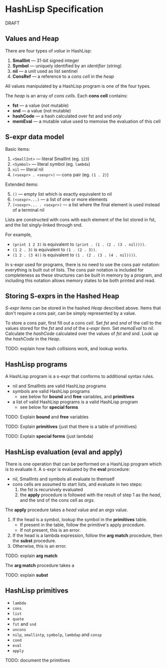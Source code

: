 # HashLisp Specification

DRAFT

## Values and Heap

There are four types of _value_ in HashLisp:

1. **SmallInt** — 31-bit signed integer
2. **Symbol** — uniquely identified by an _identifier_ (string)
3. **nil** — a unit used as list sentinel
4. **ConsRef** — a reference to a _cons cell_ in the _heap_

All values manipulated by a HashLisp program is one of the four types.

The _heap_ is an array of _cons cells_.  Each **cons cell** contains:

* **fst** — a value (not mutable)
* **snd** — a value (not mutable)
* **hashCode** — a hash calculated over fst and snd _only_
* **memEval** — a mutable value used to memoise the evaluation of this cell

## S-expr data model

Basic items:

1. `<SmallInt>` — literal SmallInt (eg. `123`)
2. `<Symbol>` — literal symbol (eg. `lambda`)
3. `nil` — literal nil 
4. `(<sexpr> . <sexpr>)` — cons pair (eg. `(1 . 2)`)

Extended items:

5. `()` — empty list which is exactly equivalent to nil
6. `(<sexpr>...)` — a list of one or more elements
7. `(<sexpr>... . <sexpr>)` — a list where the final element is used instead of a terminal nil

Lists are constructed with cons with each element of the list stored in fst, and the list singly-linked through snd.

For example,

* `(print 1 2 3)` is equivalent to `(print . (1 . (2 . (3 . nil))))`.
* `(1 2 . 3)` is equivalent to `(1 . (2 . 3))`.
* `(1 2 . (3 4))` is equivalent to `(1 . (2 . (3 . (4 . nil))))`.

In s-expr used for programs, there is no need to use the cons pair notation: everything is built out of lists.  The cons pair notation is included for completeness as these structures can be built in memory by a program, and including this notation allows memory states to be both printed and read.

## Storing S-exprs in the Hashed Heap

_S-expr items_ can be stored in the hashed _Heap_ described above.  Items that don't require a cons pair, can be simply represented by a value.

To store a cons pair, first fill out a _cons cell_.  Set _fst_ and _snd_ of the cell to the values stored for the _fst_ and _snd_ of the _s-expr item_.  Set _memoEval_ to _nil_.  Calculate the _hashCode_ calculated over the values of _fst_ and _snd_.  Look up the _hashCode_ in the _Heap_.

TODO: explain how hash collisions work, and lookup works.

## HashLisp programs

A HashLisp program is a s-expr that conforms to additional syntax rules.

* nil and SmallInts are valid HashLisp programs
* symbols are valid HashLisp programs 
    * see below for **bound** and **free** variables, and **primitives**
* a list of valid HashLisp programs is a valid HashLisp program
    * see below for **special forms**

TODO: Explain **bound** and **free** variables

TODO: Explain **primitives** (just that there is a table of primitives)

TODO: Explain **special forms** (just lambda)

## HashLisp evaluation (**eval** and **apply**)

There is one operation that can be performed on a HashLisp program which is to evaluate it.  A s-expr is evaluated by the **eval** procedure:

* nil, SmallInts and symbols all evaluate to themself
* cons cells are assumed to start lists, and evaluate in two steps:
    1. the fst is recursively evaluated
    2. the **apply** procedure is followed with the result of step 1 as the _head_, and the snd of the cons cell as _args_.

The **apply** procedure takes a _head_ value and an _args_ value.

1. If the head is a symbol, lookup the symbol in the **primitives** table.
    * If present in the table, follow the primitive's apply procedure.
    * If not present, this is an error.
2. If the head is a lambda expression, follow the **arg match** procedure, then the **subst** procedure.
3. Otherwise, this is an error.

TODO: explain **arg match**

The **arg match** procedure takes a

TODO: explain **subst**

## HashLisp primitives

* `lambda`
* `cons`
* `list`
* `quote`
* `fst` and `snd`
* `uncons`
* `nilp`, `smallintp`, `symbolp`, `lambdap` and `consp`
* `cond`
* `eval`
* `apply`

TODO: document the primitives
